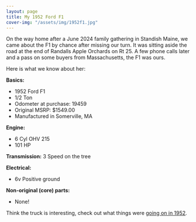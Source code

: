 ```yaml
---
layout: page
title: My 1952 Ford F1
cover-img: "/assets/img/1952f1.jpg"
---
```

On the way home after a June 2024 family gathering in Standish Maine, we came about the F1 by chance after missing our turn.  It was sitting aside the road at the end of Randalls Apple Orchards on Rt 25.  A few phone calls later and a pass on some buyers from Massachusetts, the F1 was ours.

Here is what we know about her:

**Basics:**
 - 1952 Ford F1
 - 1/2 Ton
 - Odometer at purchase: 19459
 - Original MSRP: $1549.00
 - Manufactured in Somerville, MA

**Engine:**
 - 6 Cyl OHV 215 
 - 101 HP

**Transmission:**
3 Speed on the tree

**Electrical:**
 - 6v Positive ground

**Non-original (core) parts:**
 - None!

Think the truck is interesting, check out what things were [going on in 1952](/in1952).

<!--stackedit_data:
eyJoaXN0b3J5IjpbOTM3ODg0NzIxLDE1NTM0NTg0NDQsLTE4ND
c0MzQwNDcsLTEyMzMxOTI2NTcsMTMyNTQwMzEwNywxNzQ4NzQ2
OTkyXX0=
-->